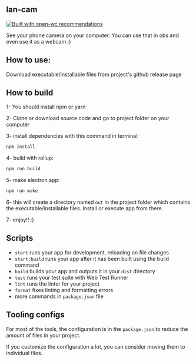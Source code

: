 ## lan-cam

[![Built with open-wc recommendations](https://img.shields.io/badge/built%20with-open--wc-blue.svg)](https://github.com/open-wc)

See your phone camera on your computer. You can use that in obs and even use it as a webcam :)

## How to use:

Download executable/installable files from project's github release page

## How to build

1- You should install npm or yarn

2- Clone or download source code and go to project folder on your computer

3- install dependencies with this command in terminal:

```bash
npm install
```

4- build with rollup:

```bash
npm run build
```

5- make electron app:

```bash
npm run make
```

6- this will create a directory named `out` in the project folder which contains the executable/installable files. Install or execute app from there.

7- enjoy!! :)

## Scripts

- `start` runs your app for development, reloading on file changes
- `start:build` runs your app after it has been built using the build command
- `build` builds your app and outputs it in your `dist` directory
- `test` runs your test suite with Web Test Runner
- `lint` runs the linter for your project
- `format` fixes linting and formatting errors
- more commands in `package.json` file

## Tooling configs

For most of the tools, the configuration is in the `package.json` to reduce the amount of files in your project.

If you customize the configuration a lot, you can consider moving them to individual files.
